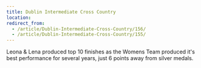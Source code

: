 ```yaml
---
title: Dublin Intermediate Cross Country
location: 
redirect_from:
  - /article/Dublin-Intermediate-Cross-Country/156/
  - /article/Dublin-Intermediate-Cross-Country/155/
---
```


Leona & Lena produced top 10 finishes as the Womens Team produced it's best performance for several years, just 6 points away from silver medals.
